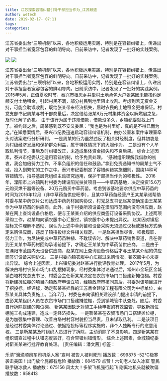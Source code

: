 ```yaml
---
title: 江苏探索容错纠错引导干部担当作为_江苏频道
author: wetech
date: 2019-02-17- 07:11
tags: 
categories: 
---
```

江苏省委出台“三项机制”以来，各地积极运用实践，特别是在容错纠错上，传递出对干事担当者宽容包容的鲜明导向。日前采访中，记者发现了一批好的实践案例。
<!-- more -->
                
<img align="center" border="0" src="http://p2.ifengimg.com/a/2019_08/c4a2428698812d5_size10_w301_h195.jpg" />
                
<img align="center" border="0" src="http://p2.ifengimg.com/a/2016/0810/204c433878d5cf9size1_w16_h16.png" />
            
江苏省委出台“三项机制”以来，各地积极运用实践，特别是在容错纠错上，传递出对干事担当者宽容包容的鲜明导向。日前采访中，记者发现了一批好的实践案例。
江苏省委出台“三项机制”以来，各地积极运用实践，特别是在容错纠错上，传递出对干事担当者宽容包容的鲜明导向。日前采访中，记者发现了一批好的实践案例。
2015年5月，正值夏收时节，泰兴市根思乡井坔村土地承包大户张某因未能按约足额支付土地租金，引起村民不满，部分村民到地里阻止收割。考虑到若无资金支持，可能会耽误收割，既给张某带来经济损失，届时农民的土地租金更难保证。村党支部书记周某与村干部商量后，决定借给张某8万元村集体资金以解燃眉之急，及时化解了危机。
由于该行为属于违规借款，借款没多久，乡镇纪委就找上门了。被约谈之后，周某感到既不安又委屈：“我也是为村里好，真的是不得已而为之。”在知悉案情后，泰兴市纪委迅速启动容错纠错机制，由办公室和案件审理室牵头对该案进行分析研判。
一是周某的行为虽然违反了相关财经制度，但其初衷是为村级经济发展和保护群众利益，属于特殊情况下的大胆作为。
二是没有个人牟取私利情节，事后及时纠错改正，未造成集体资金损失和不良后果。
综合上述因素，泰兴市纪委认定适用容错机制，给予免责处理。
“感谢组织理解我借款的初衷，我会加倍努力工作，不辜负组织的信任和鼓励。”拿到免责通知书的周某士气不减，投入到繁忙的工作之中。泰兴市纪委制定了容错纠错实施细则，围绕14种可容错情形，指导基层党组织主动研究运用，保护干部担当作为的积极性。
2016年，溧阳市上兴镇陶村村委为建设阳光扶贫项目——中草药基地，决定投资15.6万元购买烘干器等设备、20万元购买中草药苗。考虑到该基地要求供应中草药苗的时间为2016年12月（非中草药苗供应旺季），且某中草药苗经营户王某某承诺帮助村委与某中药饮片公司达成中药药材回购协议，村党总支书记赵某便确定由王某某作为中草药苗的供应商。此外，由于村委所须设备在溧阳市范围内没有供应商，赵某在网上查询设备价格后，便与王某某介绍的供应商签订设备采购协议。上述两项采购工作，赵某均向镇农服中心汇报过，镇农服中心未提出异议。
赵某因对镇招投标文件理解不透彻、误认为上述中草药苗和设备采购无须通过议标或邀标方式确定采购供应商，违反了镇招投标文件相关规定。
一是赵某担当尽责、积极履职、努力工作，为尽快完成中草药苗种植、不耽误农时、解决中草药销售渠道，且在得到王某某中草药材回购承诺前提下，才确定王某某为中草药苗供应商。
二是由于在溧阳市范围内无设备供应商，赵某在网上查询设备价格后才与王某某介绍的供应商签订设备采购协议。
三是村委向镇农服中心汇报过采购情况，镇农服中心未提出异议。
综合上述因素，上兴镇纪委对赵某进行批评教育处理。
2017年5月，为解决白塔村农贸市场门口乱摆摊现象，经村委集体讨论通过后，常州市金坛区金城镇白塔村党总支书记、村委会主任靳某某决定在农贸市场门口搭建新摊位棚。村委将新建摊位棚的项目向镇政府申请立项，经镇政府审核同意后，村委对该项目进行了招投标。经评标，确定彭某某挂靠的江苏鼎金建设工程有限公司为中标单位，由彭某某具体负责施工。当年7月，村委在未向镇相关建设部门提出申请的前提下，由彭某某组织人员在农贸市场门口搭建摊位棚，受到镇城管中队查处。随后，村委自行拆除搭建的摊位棚。
靳某某因缺乏对施工手续申报的有效监管，导致新摊位棚施工构成违建，造成一定经济损失。
一是靳某某在农贸市场门口搭建摊位棚，是为加强集中管理、改善白塔村村容村貌担当尽责，且未谋取私利。
二是该项目是经过村委集体讨论通过、依据招投标等程序实施的，非个人独断专行的恣意用权。
三是靳某某及时组织人员进行了拆除，主动消除了不良影响。四是靳某某在组织调查过程中认错态度较好，符合容错纠错情形。
综合上述因素，金城镇纪委对靳某某进行批评教育处理。
[责任编辑：潘文茜]
标签：
 
 
             
乐清“滴滴顺风车司机杀人案“宣判 被告人被判死刑
播放数：699875
-52℃极寒袭击美国！出门放个屁都有危险
播放数：684579
点赞！六旬老人坠入冰窟 警民联手破冰救人
播放数：675156
风太大！多架飞机强行起飞 刚离地机头就被吹偏
播放数：658413
